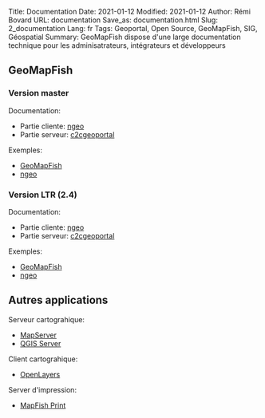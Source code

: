 Title: Documentation
Date: 2021-01-12
Modified: 2021-01-12
Author: Rémi Bovard
URL: documentation
Save_as: documentation.html
Slug: 2_documentation
Lang: fr
Tags: Geoportal, Open Source, GeoMapFish, SIG, Géospatial
Summary: GeoMapFish dispose d'une large documentation technique pour les adminisatrateurs, intégrateurs et développeurs

## GeoMapFish

### Version master

Documentation:

* Partie cliente: [ngeo](https://camptocamp.github.io/ngeo/master/apidoc/)
* Partie serveur: [c2cgeoportal ](https://camptocamp.github.io/c2cgeoportal/master/)

Exemples:

* [GeoMapFish](https://camptocamp.github.io/ngeo/master/examples/contribs/gmf/)
* [ngeo](https://camptocamp.github.io/ngeo/master/examples/)

### Version LTR (2.4)

Documentation:

* Partie cliente: [ngeo](https://camptocamp.github.io/ngeo/2.4/apidoc/)
* Partie serveur: [c2cgeoportal ](https://camptocamp.github.io/c2cgeoportal/2.4/)

Exemples:

* [GeoMapFish](https://camptocamp.github.io/ngeo/2.4/examples/contribs/gmf/)
* [ngeo](https://camptocamp.github.io/ngeo/2.4/examples/)

## Autres applications

Serveur cartograhique:

* [MapServer](https://mapserver.org/documentation.html)
* [QGIS Server](https://docs.qgis.org/latest/en/docs/server_manual/)

Client cartograhique:

* [OpenLayers](https://openlayers.org/en/latest/doc/)

Server d'impression:

* [MapFish Print](https://mapfish.github.io/mapfish-print-doc/)
